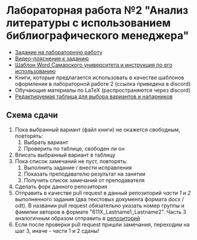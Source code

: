# Лабораторная работа №2 "Анализ литературы с использованием библиографического менеджера"

- [Задание на лабораторную работу](https://github.com/itsecd/academic-lab-2/blob/main/lab-2-task.pdf)
- [Видео-пояснение к заданию](https://youtu.be/yq67S7RBG7s)
- [Шаблон Word Самарского университета и инструкция по его использованию](https://github.com/itsecd/general)
- Книги, которые предлагается использовать в качестве шаблонов оформления в лабораторной работе 2 (ссылка приведена в discord)
- Обучающие материалы по LaTeX (распространяются через discord)
- [Редактируемая таблица для выбора вариантов и напарников](https://docs.google.com/spreadsheets/d/1R-cP8I9hl9CpbiC55VbrNmIYxqk8lHzQjK4q8qle42g/edit?usp=sharing)

## Схема сдачи

1. Пока выбранный вариант (файл книги) не окажется свободным, повторять:
	1. Выбрать вариант
	2. Проверить по таблице, свободен ли он
2. Вписать выбранный вариант в таблицу
3. Пока список замечаний не пуст, повторять:
	1. Выполнить задание / внести исправления
	2. Показать преподавателю результат на занятии
	3. Получить список замечаний от преподавателя
4. Сделать форк данного репозитория
5. Отправить в качестве pull request в данный репозиторий *части 1 и 2* выполненного задания (два текстовых документа формата docx / odt). В названии pull request обязательно указать номер группы и фамилии авторов в формате "611X_Lastname1_Lastname2". Часть 3 аналогичным образом отправить в [репозиторий](https://github.com/itsecd/academic-lab-2-latex)
6. Если после проверки pull request пришли замечания, переходим на шаг 3, иначе - части 1 и 2 сданы!
